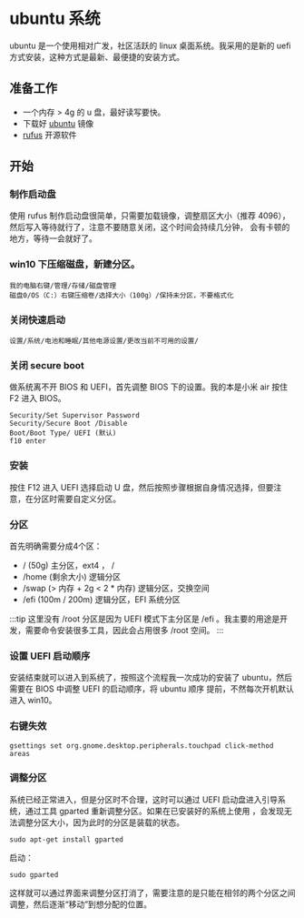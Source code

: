 # ubuntu 系统
ubuntu 是一个使用相对广发，社区活跃的 linux 桌面系统。我采用的是新的 uefi 方式安装，这种方式是最新、最便捷的安装方式。

## 准备工作
- 一个内存 > 4g 的 u 盘，最好读写要快。
- 下载好 [ubuntu](https://www.ubuntu.com/download/desktop) 镜像
- [rufus](https://rufus.ie/) 开源软件

## 开始

### 制作启动盘
使用 rufus 制作启动盘很简单，只需要加载镜像，调整扇区大小（推荐 4096），然后写入等待就行了，注意不要随意关闭，这个时间会持续几分钟，
会有卡顿的地方，等待一会就好了。

### win10 下压缩磁盘，新建分区。
```
我的电脑右键/管理/存储/磁盘管理
磁盘0/OS（C:）右键压缩卷/选择大小（100g）/保持未分区，不要格式化
```
### 关闭快速启动
```
设置/系统/电池和睡眠/其他电源设置/更改当前不可用的设置/
```

### 关闭 secure boot
做系统离不开 BIOS 和 UEFI，首先调整 BIOS 下的设置。我的本是小米 air 按住 F2 进入 BIOS。
```
Security/Set Supervisor Password 
Security/Secure Boot /Disable
Boot/Boot Type/ UEFI (默认)
f10 enter
```
### 安装
按住 F12 进入 UEFI 选择启动 U 盘，然后按照步骤根据自身情况选择，但要注意，在分区时需要自定义分区。

### 分区
首先明确需要分成4个区：
- / (50g) 主分区，ext4 ， /
- /home (剩余大小) 逻辑分区
- /swap (> 内存  + 2g < 2 * 内存) 逻辑分区，交换空间
- /efi (100m / 200m) 逻辑分区，EFI 系统分区

:::tip
这里没有 /root 分区是因为 UEFI 模式下主分区是 /efi 。我主要的用途是开发，需要命令安装很多工具，因此会占用很多 /root 空间。
:::

### 设置 UEFI 启动顺序
安装结束就可以进入到系统了，按照这个流程我一次成功的安装了 ubuntu，然后需要在 BIOS 中调整 UEFI 的启动顺序，将 ubuntu 顺序
提前，不然每次开机默认进入 win10。

### 右键失效
```
gsettings set org.gnome.desktop.peripherals.touchpad click-method areas
```

### 调整分区
系统已经正常进入，但是分区时不合理，这时可以通过 UEFI 启动盘进入引导系统，通过工具 gparted 重新调整分区。如果在已安装好的系统上使用
，会发现无法调整分区大小，因为此时的分区是装载的状态。
```
sudo apt-get install gparted
```
启动：
```
sudo gparted
```
这样就可以通过界面来调整分区打消了，需要注意的是只能在相邻的两个分区之间调整，然后逐渐“移动”到想分配的位置。
